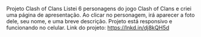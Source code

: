 Projeto Clash of Clans
Listei 6 personagens do jogo Clash of Clans e criei uma página de apresentação. Ao clicar no personagem, irá aparecer a foto dele, seu nome, e uma breve descrição. Projeto está responsivo e funcionando no celular.
Link do projeto: https://lnkd.in/dj8kQH5d
